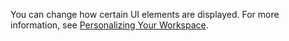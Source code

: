 You can change how certain UI elements are displayed. For more information, see [Personalizing Your Workspace](ui-personalization-user.md).
